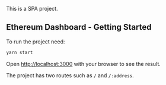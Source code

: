 This is a SPA project.

## Ethereum Dashboard - Getting Started

To run the project need:

```bash
yarn start
```

Open [http://localhost:3000](http://localhost:3000) with your browser to see the result.

The project has two routes such as `/` and `/:address`.
